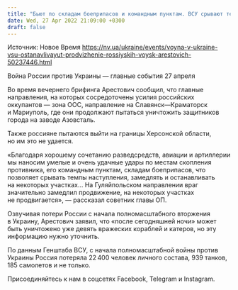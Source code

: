 ```yaml
---
title: "Бьют по складам боеприпасов и командным пунктам. ВСУ срывают темпы наступления России — Арестович"
date: Wed, 27 Apr 2022 21:09:00 +0300
draft: false
---
```

Источник: Новое Время https://nv.ua/ukraine/events/voyna-v-ukraine-vsu-ostanavlivayut-prodvizhenie-rossiyskih-voysk-arestovich-50237446.html


Война России против Украины — главные события 27 апреля

 Во время вечернего брифинга Арестович сообщил, что главные направления, на которых сосредоточены усилия российских оккупантов — зона ООС, направление на Славянск—Краматорск и Мариуполь, где они продолжают пытаться уничтожить защитников города на заводе Азовсталь.

Также россияне пытаются выйти на границы Херсонской области, но им это не удается.

«Благодаря хорошему сочетанию разведсредств, авиации и артиллерии мы наносим умелые и очень удачные удары по местам скопления противника, его командным пунктам, складам боеприпасов, что позволяет срывать темпы наступления, замедлять и останавливать на некоторых участках… На Гуляйпольском направлении враг значительно замедлил продвижение, на некоторых участках не продвигается», — рассказал советник главы ОП.

Озвучивая потери России с начала полномасштабного вторжения в Украину, Арестович заявил, что «после сегодняшней ночи» может быть уничтожено уже девять вражеских кораблей и катеров, но эту информацию нужно уточнить.

По данным Генштаба ВСУ, с начала полномасштабной войны против Украины Россия потеряла 22 400 человек личного состава, 939 танков, 185 самолетов и не только.

Присоединяйтесь к нам в соцсетях Facebook, Telegram и Instagram.
